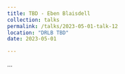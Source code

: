 ```yaml
---
title: TBD - Eben Blaisdell
collection: talks
permalink: /talks/2023-05-01-talk-12
location: "DRLB TBD"
date: 2023-05-01

---
```


...
